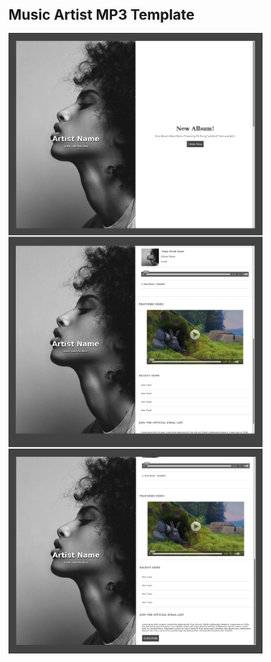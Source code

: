 # Music Artist MP3 Template
![screenshot](https://github.com/moseleygj/WebPages/blob/master/MusicArtistPromotionSite/Screenshot%20from%202018-01-09%2021-08-59.png)
![screenshot](https://github.com/moseleygj/WebPages/blob/master/MusicArtistPromotionSite/Screenshot%20from%202018-01-09%2021-09-07.png)
![screenshot](https://github.com/moseleygj/WebPages/blob/master/MusicArtistPromotionSite/Screenshot%20from%202018-01-09%2021-08-52.png)



